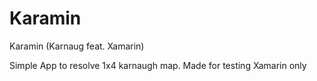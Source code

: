 # Karamin
Karamin (Karnaug feat. Xamarin)

Simple App to resolve 1x4 karnaugh map. 
Made for testing Xamarin only
